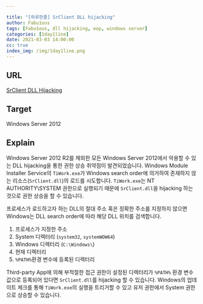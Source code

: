 ```yaml
---

title: "[하루한줄] SrClient DLL hijacking"
author: Fabu1ous
tags: [Fabu1ous, dll hijacking, eop, windows server]
categories: [1day1line]
date: 2021-03-03 14:00:00
cc: true
index_img: /img/1day1line.png
---
```




## **URL**

[SrClient DLL Hijacking](https://blog.vonahi.io/srclient-dll-hijacking/)



## **Target**

Windows Server 2012



## **Explain**

Windows Server 2012 R2를 제외한 모든 Windows Server 2012에서 악용할 수 있는 DLL hijacking을 통한 권한 상승 취약점이 발견되었습니다. Windows Module Installer Service의 `TiWork.exe`가 Windows search order에 의거하여 존재하지 않는 리소스(`SrClient.dll`)의 로드를 시도합니다. `TiWork.exe`는 NT AUTHORITY\SYSTEM 권한으로 실행되기 때문에 `SrClient.dll`을 hijacking 하는 것으로 권한 상승을 할 수 있습니다.



프로세스가 로드하고자 하는 DLL의 절대 주소 혹은 정확한 주소를 지정하지 않으면 Windows는 DLL search order에 따라 해당 DLL 위치를 검색합니다.

1. 프로세스가 지정한 주소
2. System 디렉터리 (`system32`, `systemWOW64`)
3. Windows 디렉터리 (`C:\Windows\`)
4. 현재 디렉터리
5. `%PATH%`환경 변수에 등록된 디렉터리



Third-party App에 의해 부적절한 접근 권한이 설정된 디렉터리가 `%PATH%` 환경 변수 값으로 등록되어 있다면 `SrClient.dll`를 hijacking 할 수 있습니다. Windows의 업데이트 체크를 통해  `TiWork.exe`의 실행을 트리거할 수 있고 유저 권한에서 System 권한으로 상승할 수 있습니다.